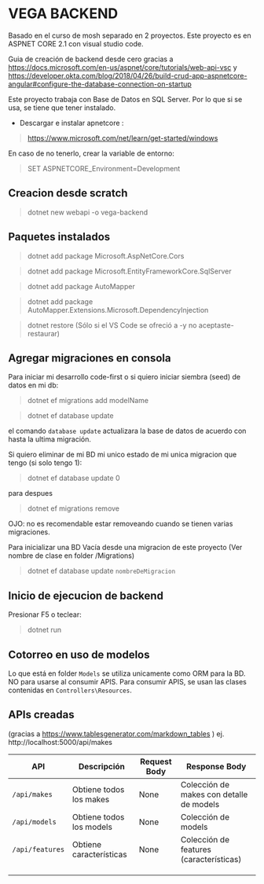 # VEGA BACKEND

Basado en el curso de mosh separado en 2 proyectos. 
Este proyecto es en ASPNET CORE 2.1 con visual studio code.

Guia de creación de backend desde cero gracias a https://docs.microsoft.com/en-us/aspnet/core/tutorials/web-api-vsc
 y 
https://developer.okta.com/blog/2018/04/26/build-crud-app-aspnetcore-angular#configure-the-database-connection-on-startup

Este proyecto trabaja con Base de Datos en SQL Server. Por lo que si se usa, se tiene que tener instalado.

- Descargar e instalar apnetcore :
> https://www.microsoft.com/net/learn/get-started/windows

En caso de no tenerlo, crear la variable de entorno:
> SET ASPNETCORE_Environment=Development

## Creacion desde scratch

> dotnet new webapi -o vega-backend

## Paquetes instalados

> dotnet add package Microsoft.AspNetCore.Cors

> dotnet add package Microsoft.EntityFrameworkCore.SqlServer

> dotnet add package AutoMapper

> dotnet add package AutoMapper.Extensions.Microsoft.DependencyInjection

> dotnet restore          (Sólo si el VS Code se ofreció a -y no aceptaste- restaurar)


## Agregar migraciones en consola

Para iniciar mi desarrollo code-first o si quiero iniciar siembra (seed) de datos en mi db:

> dotnet ef migrations add modelName

> dotnet ef database update


el comando `database update` actualizara la base de datos de acuerdo con hasta la ultima migración.


Si quiero eliminar de mi BD mi unico estado de mi unica migracion que tengo (si solo tengo 1):

> dotnet ef database update 0

para despues 

> dotnet ef migrations remove

OJO: no es recomendable estar removeando cuando se tienen varias migraciones.


Para inicializar una BD Vacía desde una migracion de este proyecto (Ver nombre de clase en folder /Migrations)

> dotnet ef database update `nombreDeMigracion`

## Inicio de ejecucion de backend

Presionar F5 o teclear:

> dotnet run


## Cotorreo en uso de modelos

Lo que está en folder `Models` se utiliza unicamente como ORM para la BD. NO para usarse al consumir APIS. Para consumir APIS, se usan las clases contenidas en `Controllers\Resources`.  


## APIs creadas

(gracias a https://www.tablesgenerator.com/markdown_tables )
ej. 
http://localhost:5000/api/makes

|      API          | Descripción             | Request Body |             Response Body                  |
|-------------------|-------------------------|--------------|------------------------------------------- |
|  `/api/makes`     | Obtiene todos los makes |     None     | Colección de makes con detalle de models   |
|  `/api/models`    | Obtiene todos los models|     None     | Colección de models                        |
|  `/api/features`  | Obtiene características |     None     | Colección de features (características)    |
|                   |                         |              |                                            |
|                   |                         |              |                                            |
|                   |                         |              |                                            |













